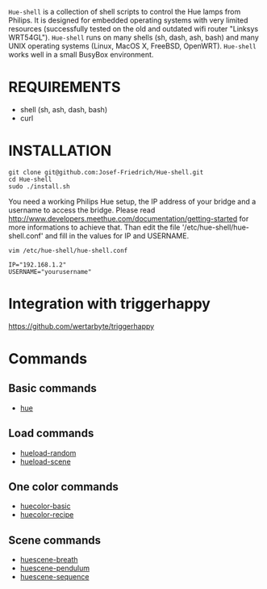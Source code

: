`Hue-shell` is a collection of shell scripts to control the Hue lamps from
Philips. It is designed for embedded operating systems with very limited
resources (successfully tested on the old and outdated wifi router
"Linksys WRT54GL"). `Hue-shell` runs on many shells (sh, dash, ash, bash)
and many UNIX operating systems (Linux, MacOS X, FreeBSD, OpenWRT).
`Hue-shell` works well in a small BusyBox environment.

# REQUIREMENTS

* shell (sh, ash, dash, bash)
* curl

# INSTALLATION

```
git clone git@github.com:Josef-Friedrich/Hue-shell.git
cd Hue-shell
sudo ./install.sh
```

You need a working Philips Hue setup, the IP address of your
bridge and a username to access the bridge. Please read
http://www.developers.meethue.com/documentation/getting-started for more
informations to achieve that. Than edit the file '/etc/hue-shell/hue-shell.conf' and fill
in the values for IP and USERNAME.

```
vim /etc/hue-shell/hue-shell.conf
```

```
IP="192.168.1.2"
USERNAME="yourusername"
```

# Integration with triggerhappy

https://github.com/wertarbyte/triggerhappy

# Commands

## Basic commands

* [hue](doc/hue.txt)

## Load commands

* [hueload-random](doc/hueload-random.txt)
* [hueload-scene](doc/hueload-scene.txt)

## One color commands

* [huecolor-basic](doc/huecolor-basic.txt)
* [huecolor-recipe](doc/huecolor-recipe.txt)

## Scene commands

* [huescene-breath](doc/huescene-breath.txt)
* [huescene-pendulum](doc/huescene-pendulum.txt)
* [huescene-sequence](doc/huescene-sequence.txt)

